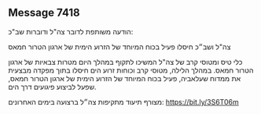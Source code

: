 ## Message 7418

הודעה משותפת לדובר צה"ל ודוברות שב"כ:

צה"ל ושב״כ חיסלו פעיל בכוח המיוחד של הזרוע הימית של ארגון הטרור חמאס

כלי טיס ומטוסי קרב של צה"ל המשיכו לתקוף במהלך היום מטרות צבאיות של ארגון הטרור חמאס. במהלך הלילה, מטוסי קרב וכוחות זרוע הים חיסלו בתוך מפקדה מבצעית את ממדוח שעלאביה, פעיל בכוח המיוחד של הזרוע הימית של ארגון הטרור חמאס, שפעל לביצוע פיגועים דרך הים.

מצורף תיעוד מתקיפות צה״ל ברצועה בימים האחרונים: https://bit.ly/3S6T06m

